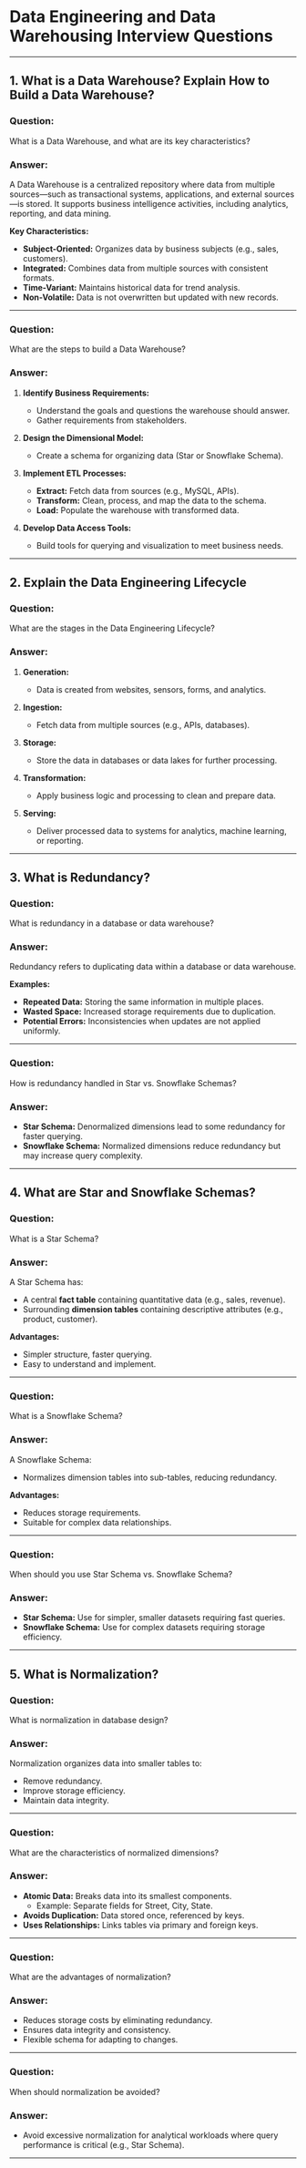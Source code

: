 # Data Engineering and Data Warehousing Interview Questions

---

## 1. **What is a Data Warehouse? Explain How to Build a Data Warehouse?**

### **Question:**
What is a Data Warehouse, and what are its key characteristics?

### **Answer:**
A Data Warehouse is a centralized repository where data from multiple sources—such as transactional systems, applications, and external sources—is stored. It supports business intelligence activities, including analytics, reporting, and data mining.

**Key Characteristics:**
- **Subject-Oriented:** Organizes data by business subjects (e.g., sales, customers).
- **Integrated:** Combines data from multiple sources with consistent formats.
- **Time-Variant:** Maintains historical data for trend analysis.
- **Non-Volatile:** Data is not overwritten but updated with new records.

---

### **Question:**
What are the steps to build a Data Warehouse?

### **Answer:**
1. **Identify Business Requirements:**
   - Understand the goals and questions the warehouse should answer.
   - Gather requirements from stakeholders.

2. **Design the Dimensional Model:**
   - Create a schema for organizing data (Star or Snowflake Schema).

3. **Implement ETL Processes:**
   - **Extract:** Fetch data from sources (e.g., MySQL, APIs).
   - **Transform:** Clean, process, and map the data to the schema.
   - **Load:** Populate the warehouse with transformed data.

4. **Develop Data Access Tools:**
   - Build tools for querying and visualization to meet business needs.

---

## 2. **Explain the Data Engineering Lifecycle**

### **Question:**
What are the stages in the Data Engineering Lifecycle?

### **Answer:**
1. **Generation:**
   - Data is created from websites, sensors, forms, and analytics.

2. **Ingestion:**
   - Fetch data from multiple sources (e.g., APIs, databases).

3. **Storage:**
   - Store the data in databases or data lakes for further processing.

4. **Transformation:**
   - Apply business logic and processing to clean and prepare data.

5. **Serving:**
   - Deliver processed data to systems for analytics, machine learning, or reporting.

---

## 3. **What is Redundancy?**

### **Question:**
What is redundancy in a database or data warehouse?

### **Answer:**
Redundancy refers to duplicating data within a database or data warehouse.

**Examples:**
- **Repeated Data:** Storing the same information in multiple places.
- **Wasted Space:** Increased storage requirements due to duplication.
- **Potential Errors:** Inconsistencies when updates are not applied uniformly.

---

### **Question:**
How is redundancy handled in Star vs. Snowflake Schemas?

### **Answer:**
- **Star Schema:** Denormalized dimensions lead to some redundancy for faster querying.
- **Snowflake Schema:** Normalized dimensions reduce redundancy but may increase query complexity.

---

## 4. **What are Star and Snowflake Schemas?**

### **Question:**
What is a Star Schema?

### **Answer:**
A Star Schema has:
- A central **fact table** containing quantitative data (e.g., sales, revenue).
- Surrounding **dimension tables** containing descriptive attributes (e.g., product, customer).

**Advantages:**
- Simpler structure, faster querying.
- Easy to understand and implement.

---

### **Question:**
What is a Snowflake Schema?

### **Answer:**
A Snowflake Schema:
- Normalizes dimension tables into sub-tables, reducing redundancy.

**Advantages:**
- Reduces storage requirements.
- Suitable for complex data relationships.

---

### **Question:**
When should you use Star Schema vs. Snowflake Schema?

### **Answer:**
- **Star Schema:** Use for simpler, smaller datasets requiring fast queries.
- **Snowflake Schema:** Use for complex datasets requiring storage efficiency.

---

## 5. **What is Normalization?**

### **Question:**
What is normalization in database design?

### **Answer:**
Normalization organizes data into smaller tables to:
- Remove redundancy.
- Improve storage efficiency.
- Maintain data integrity.

---

### **Question:**
What are the characteristics of normalized dimensions?

### **Answer:**
- **Atomic Data:** Breaks data into its smallest components.
  - Example: Separate fields for Street, City, State.
- **Avoids Duplication:** Data stored once, referenced by keys.
- **Uses Relationships:** Links tables via primary and foreign keys.

---

### **Question:**
What are the advantages of normalization?

### **Answer:**
- Reduces storage costs by eliminating redundancy.
- Ensures data integrity and consistency.
- Flexible schema for adapting to changes.

---

### **Question:**
When should normalization be avoided?

### **Answer:**
- Avoid excessive normalization for analytical workloads where query performance is critical (e.g., Star Schema).

---



